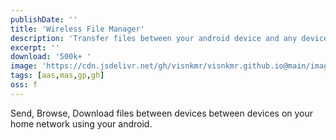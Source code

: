 ```yaml
---
publishDate: ''
title: 'Wireless File Manager'
description: 'Transfer files between your android device and any device that has a browser/supports web data transfer.'
excerpt: ''
download: '500k+ '
image: 'https://cdn.jsdelivr.net/gh/visnkmr/visnkmr.github.io@main/images/wfm.webp'
tags: [aas,mas,gp,gh]
oss: f
---
```


Send, Browse, Download files between devices between devices on your home network using your android.
